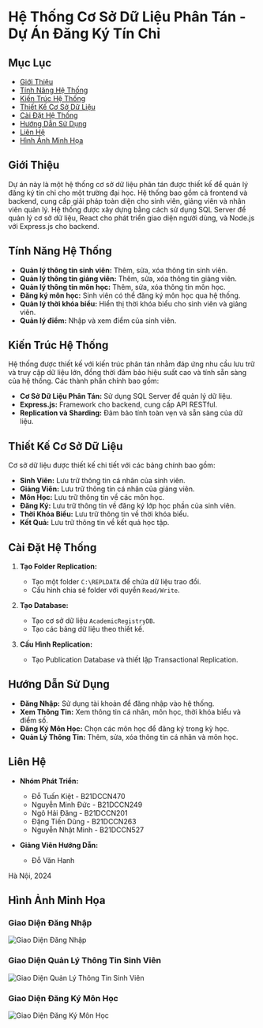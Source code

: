 # Hệ Thống Cơ Sở Dữ Liệu Phân Tán - Dự Án Đăng Ký Tín Chỉ

## Mục Lục
- [Giới Thiệu](#giới-thiệu)
- [Tính Năng Hệ Thống](#tính-năng-hệ-thống)
- [Kiến Trúc Hệ Thống](#kiến-trúc-hệ-thống)
- [Thiết Kế Cơ Sở Dữ Liệu](#thiết-kế-cơ-sở-dữ-liệu)
- [Cài Đặt Hệ Thống](#cài-đặt-hệ-thống)
- [Hướng Dẫn Sử Dụng](#hướng-dẫn-sử-dụng)
- [Liên Hệ](#liên-hệ)
- [Hình Ảnh Minh Họa](#hình-ảnh-minh-họa)

## Giới Thiệu
Dự án này là một hệ thống cơ sở dữ liệu phân tán được thiết kế để quản lý đăng ký tín chỉ cho một trường đại học. Hệ thống bao gồm cả frontend và backend, cung cấp giải pháp toàn diện cho sinh viên, giảng viên và nhân viên quản lý. Hệ thống được xây dựng bằng cách sử dụng SQL Server để quản lý cơ sở dữ liệu, React cho phát triển giao diện người dùng, và Node.js với Express.js cho backend.

## Tính Năng Hệ Thống
- **Quản lý thông tin sinh viên:** Thêm, sửa, xóa thông tin sinh viên.
- **Quản lý thông tin giảng viên:** Thêm, sửa, xóa thông tin giảng viên.
- **Quản lý thông tin môn học:** Thêm, sửa, xóa thông tin môn học.
- **Đăng ký môn học:** Sinh viên có thể đăng ký môn học qua hệ thống.
- **Quản lý thời khóa biểu:** Hiển thị thời khóa biểu cho sinh viên và giảng viên.
- **Quản lý điểm:** Nhập và xem điểm của sinh viên.

## Kiến Trúc Hệ Thống
Hệ thống được thiết kế với kiến trúc phân tán nhằm đáp ứng nhu cầu lưu trữ và truy cập dữ liệu lớn, đồng thời đảm bảo hiệu suất cao và tính sẵn sàng của hệ thống. Các thành phần chính bao gồm:

- **Cơ Sở Dữ Liệu Phân Tán:** Sử dụng SQL Server để quản lý dữ liệu.
- **Express.js:** Framework cho backend, cung cấp API RESTful.
- **Replication và Sharding:** Đảm bảo tính toàn vẹn và sẵn sàng của dữ liệu.

## Thiết Kế Cơ Sở Dữ Liệu
Cơ sở dữ liệu được thiết kế chi tiết với các bảng chính bao gồm:

- **Sinh Viên:** Lưu trữ thông tin cá nhân của sinh viên.
- **Giảng Viên:** Lưu trữ thông tin cá nhân của giảng viên.
- **Môn Học:** Lưu trữ thông tin về các môn học.
- **Đăng Ký:** Lưu trữ thông tin về đăng ký lớp học phần của sinh viên.
- **Thời Khóa Biểu:** Lưu trữ thông tin về thời khóa biểu.
- **Kết Quả:** Lưu trữ thông tin về kết quả học tập.

## Cài Đặt Hệ Thống
1. **Tạo Folder Replication:**
   - Tạo một folder `C:\REPLDATA` để chứa dữ liệu trao đổi.
   - Cấu hình chia sẻ folder với quyền `Read/Write`.

2. **Tạo Database:**
   - Tạo cơ sở dữ liệu `AcademicRegistryDB`.
   - Tạo các bảng dữ liệu theo thiết kế.

3. **Cấu Hình Replication:**
   - Tạo Publication Database và thiết lập Transactional Replication.

## Hướng Dẫn Sử Dụng
- **Đăng Nhập:** Sử dụng tài khoản để đăng nhập vào hệ thống.
- **Xem Thông Tin:** Xem thông tin cá nhân, môn học, thời khóa biểu và điểm số.
- **Đăng Ký Môn Học:** Chọn các môn học để đăng ký trong kỳ học.
- **Quản Lý Thông Tin:** Thêm, sửa, xóa thông tin cá nhân và môn học.

## Liên Hệ
- **Nhóm Phát Triển:**
  - Đỗ Tuấn Kiệt - B21DCCN470
  - Nguyễn Minh Đức - B21DCCN249
  - Ngô Hải Đăng - B21DCCN201
  - Đặng Tiến Dũng - B21DCCN263
  - Nguyễn Nhật Minh - B21DCCN527

- **Giảng Viên Hướng Dẫn:**
  - Đỗ Văn Hanh

Hà Nội, 2024

## Hình Ảnh Minh Họa
### Giao Diện Đăng Nhập
![Giao Diện Đăng Nhập](path/to/login_screenshot.png)

### Giao Diện Quản Lý Thông Tin Sinh Viên
![Giao Diện Quản Lý Thông Tin Sinh Viên](path/to/student_management_screenshot.png)

### Giao Diện Đăng Ký Môn Học
![Giao Diện Đăng Ký Môn Học](path/to/course_registration_screenshot.png)
